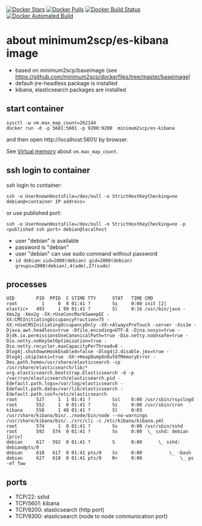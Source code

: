 [![Docker Stars](https://img.shields.io/docker/stars/minimum2scp/es-kibana.svg)]()
[![Docker Pulls](https://img.shields.io/docker/pulls/minimum2scp/es-kibana.svg)]()
[![Docker Build Status](https://img.shields.io/docker/build/minimum2scp/es-kibana.svg)]()
[![Docker Automated Build](https://img.shields.io/docker/automated/minimum2scp/es-kibana.svg)]()

# about minimum2scp/es-kibana image

 * based on minimum2scp/baseimage (see https://github.com/minimum2scp/dockerfiles/tree/master/baseimage)
 * default-jre-headless package is installed
 * kibana, elasticsearch packages are installed

## start container

```
sysctl -w vm.max_map_count=262144
docker run -d -p 5601:5601 -p 9200:9200  minimum2scp/es-kibana
```

and then open http://localhost:5601/ by browser.

See [Virtual memory](https://www.elastic.co/guide/en/elasticsearch/reference/current/vm-max-map-count.html) about `vm.max_map_count`.

## ssh login to container

ssh login to container:

```
ssh -o UserKnownHostsFile=/dev/null -o StrictHostKeyChecking=no debian@<container IP address>
```

or use published port:

```
ssh -o UserKnownHostsFile=/dev/null -o StrictHostKeyChecking=no -p <published ssh port> debian@localhost
```

 * user "debian" is available
 * password is "debian"
 * user "debian" can use sudo command without password
 * `id debian`: `uid=2000(debian) gid=2000(debian) groups=2000(debian),4(adm),27(sudo)`

## processes

```console
UID        PID  PPID  C STIME TTY      STAT   TIME CMD
root         1     0  0 01:41 ?        Ss     0:00 init [2]
elastic+   493     1 99 01:41 ?        Sl     0:16 /usr/bin/java -Xms2g -Xmx2g -XX:+UseConcMarkSweepGC -XX:CMSInitiatingOccupancyFraction=75 -XX:+UseCMSInitiatingOccupancyOnly -XX:+AlwaysPreTouch -server -Xss1m -Djava.awt.headless=true -Dfile.encoding=UTF-8 -Djna.nosys=true -Djdk.io.permissionsUseCanonicalPath=true -Dio.netty.noUnsafe=true -Dio.netty.noKeySetOptimization=true -Dio.netty.recycler.maxCapacityPerThread=0 -Dlog4j.shutdownHookEnabled=false -Dlog4j2.disable.jmx=true -Dlog4j.skipJansi=true -XX:+HeapDumpOnOutOfMemoryError -Des.path.home=/usr/share/elasticsearch -cp /usr/share/elasticsearch/lib/* org.elasticsearch.bootstrap.Elasticsearch -d -p /var/run/elasticsearch/elasticsearch.pid -Edefault.path.logs=/var/log/elasticsearch -Edefault.path.data=/var/lib/elasticsearch -Edefault.path.conf=/etc/elasticsearch
root       527     1  1 01:41 ?        Ssl    0:00 /usr/sbin/rsyslogd
root       552     1  0 01:41 ?        Ss     0:00 /usr/sbin/cron
kibana     558     1 48 01:41 ?        Sl     0:03 /usr/share/kibana/bin/../node/bin/node --no-warnings /usr/share/kibana/bin/../src/cli -c /etc/kibana/kibana.yml
root       574     1  0 01:41 ?        Ss     0:00 /usr/sbin/sshd
root       592   574  0 01:41 ?        Ss     0:00  \_ sshd: debian [priv]
debian     617   592  0 01:41 ?        S      0:00      \_ sshd: debian@pts/0
debian     618   617  0 01:41 pts/0    Ss     0:00          \_ -bash
debian     627   618  0 01:41 pts/0    R+     0:00              \_ ps -ef fww
```

## ports

 * TCP/22: sshd
 * TCP/5601: kibana
 * TCP/9200: elasticsearch (http port)
 * TCP/9300: elasticsearch (node to node communication port)

